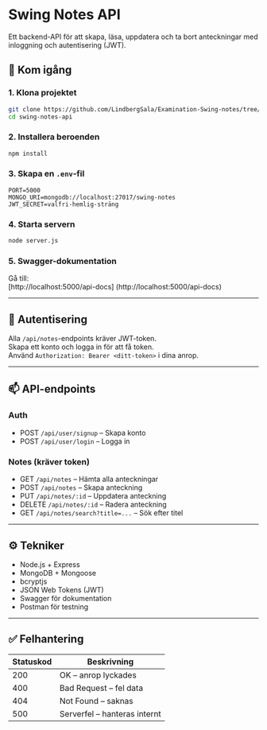 # Swing Notes API

Ett backend-API för att skapa, läsa, uppdatera och ta bort anteckningar med inloggning och autentisering (JWT).

## 🚀 Kom igång

### 1. Klona projektet
```bash
git clone https://github.com/LindbergSala/Examination-Swing-notes/tree/main
cd swing-notes-api
```

### 2. Installera beroenden
```bash
npm install
```

### 3. Skapa en `.env`-fil
```env
PORT=5000
MONGO_URI=mongodb://localhost:27017/swing-notes
JWT_SECRET=valfri-hemlig-sträng
```

### 4. Starta servern
```bash
node server.js
```

### 5. Swagger-dokumentation
Gå till:  
[http://localhost:5000/api-docs]
(http://localhost:5000/api-docs)

---

## 🔐 Autentisering

Alla `/api/notes`-endpoints kräver JWT-token.  
Skapa ett konto och logga in för att få token.  
Använd `Authorization: Bearer <ditt-token>` i dina anrop.

---

## 📫 API-endpoints

### Auth
- POST `/api/user/signup` – Skapa konto
- POST `/api/user/login` – Logga in

### Notes (kräver token)
- GET `/api/notes` – Hämta alla anteckningar
- POST `/api/notes` – Skapa anteckning
- PUT `/api/notes/:id` – Uppdatera anteckning
- DELETE `/api/notes/:id` – Radera anteckning
- GET `/api/notes/search?title=...` – Sök efter titel

---

## ⚙️ Tekniker

- Node.js + Express
- MongoDB + Mongoose
- bcryptjs
- JSON Web Tokens (JWT)
- Swagger för dokumentation
- Postman för testning

---

## ✅ Felhantering

| Statuskod | Beskrivning               |
|-----------|---------------------------|
| 200       | OK – anrop lyckades       |
| 400       | Bad Request – fel data    |
| 404       | Not Found – saknas        |
| 500       | Serverfel – hanteras internt |
